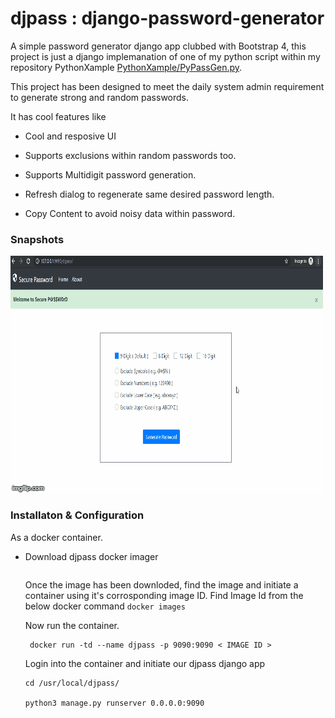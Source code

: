 # djpass : django-password-generator

A simple password generator django app clubbed with Bootstrap 4, this project is just a django implemanation of one of my python script within my repository PythonXample  [PythonXample/PyPassGen.py](https://github.com/Jackuna/PythonXample/blob/master/PyPassGen.py). 

This project has been designed to meet the daily system admin requirement to generate strong and random passwords.


It has cool features like

* Cool and resposive UI

* Supports exclusions within random passwords too.

* Supports Multidigit password generation.

* Refresh dialog to regenerate same desired password length.

* Copy Content to avoid noisy data within password.

### Snapshots 

![djpass Home](https://github.com/Jackuna/djpass/blob/master/djPassDemo.gif)


### Installaton & Configuration

As a docker container.

* Download djpass docker imager
   ```docker pull jackuna/djpass
   ```
  Once the image has been downloded, find the image and initiate a container using it's corrosponding image ID.
  Find Image Id from the below docker command
   ``
   docker images 
   ``
   
   Now run the container.
   
   ```
    docker run -td --name djpass -p 9090:9090 < IMAGE ID >
   ```
   Login into the container and initiate our djpass django app
   
   ```
   cd /usr/local/djpass/
   
   python3 manage.py runserver 0.0.0.0:9090
   ```
   
   
   
